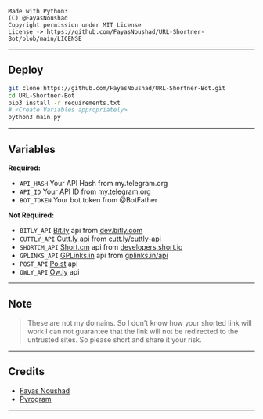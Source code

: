 ```
Made with Python3
(C) @FayasNoushad
Copyright permission under MIT License
License -> https://github.com/FayasNoushad/URL-Shortner-Bot/blob/main/LICENSE
```

---

## Deploy

```sh
git clone https://github.com/FayasNoushad/URL-Shortner-Bot.git
cd URL-Shortner-Bot
pip3 install -r requirements.txt
# <Create Variables appropriately>
python3 main.py
```

---

## Variables

**Required:**
- `API_HASH` Your API Hash from my.telegram.org
- `API_ID` Your API ID from my.telegram.org
- `BOT_TOKEN` Your bot token from @BotFather

**Not Required:**
- `BITLY_API` [Bit.ly](https://bit.ly) api from [dev.bitly.com](https://dev.bitly.com)
- `CUTTLY_API` [Cutt.ly](https://cutt.ly) api from [cutt.ly/cuttly-api](https://cutt.ly/cuttly-api) 
- `SHORTCM_API` [Short.cm](https://short.cm) api from [developers.short.io](https://developers.short.io)
- `GPLINKS_API` [GPLinks.in](https://gplinks.in) api from [gplinks.in/api](https://gplinks.in/api)
- `POST_API` [Po.st](https://po.st) api
- `OWLY_API` [Ow.ly](https://ow.ly) api

---

## Note

> These are not my domains. So I don't know how your shorted link will work I can not guarantee that the link will not be redirected to the untrusted sites. So please short and share it your risk.

---

## Credits

- [Fayas Noushad](https://github.com/FayasNoushad)
- [Pyrogram](https://github.com/pyrogram/pyrogram)

---
